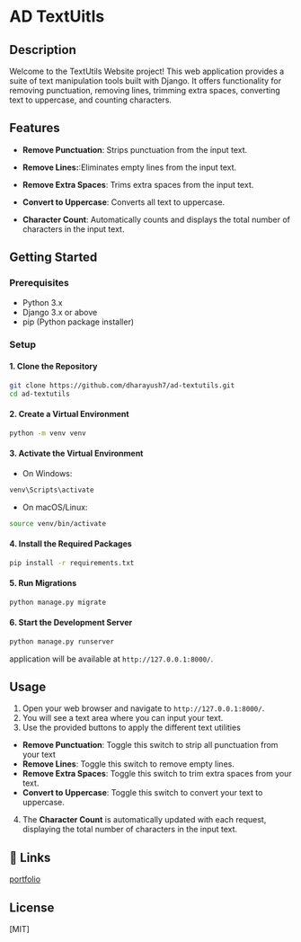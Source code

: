 
# AD TextUitls
## Description
Welcome to the TextUtils Website project! This web application provides a suite of text manipulation tools built with Django. It offers functionality for removing punctuation, removing lines, trimming extra spaces, converting text to uppercase, and counting characters.

## Features


- **Remove Punctuation**: Strips punctuation from the input text.
  
- **Remove Lines:**:Eliminates empty lines from the input text.

- **Remove Extra Spaces**: Trims extra spaces from the input text.

- **Convert to Uppercase**: Converts all text to uppercase.

- **Character Count**: Automatically counts and displays the total number of characters in the input text.
## Getting Started

### Prerequisites

- Python 3.x
- Django 3.x or above
- pip (Python package installer)

### Setup

#### 1. Clone the Repository

```bash
git clone https://github.com/dharayush7/ad-textutils.git
cd ad-textutils
```
#### 2. Create a Virtual Environment

```bash
python -m venv venv
```
#### 3. Activate the Virtual Environment

- On Windows:
```bash
venv\Scripts\activate
```
- On macOS/Linux:
```bash
source venv/bin/activate
```

#### 4. Install the Required Packages

```bash
pip install -r requirements.txt
```

#### 5. Run Migrations
```bash
python manage.py migrate
```
#### 6. Start the Development Server
```bash
python manage.py runserver
```

application will be available at `http://127.0.0.1:8000/`.

## Usage

1. Open your web browser and navigate to `http://127.0.0.1:8000/`.
2. You will see a text area where you can input your text.
3. Use the provided buttons to apply the different text utilities
 - **Remove Punctuation**: Toggle this switch to strip all punctuation from your text
  - **Remove Lines**: Toggle this switch to remove empty lines.
  - **Remove Extra Spaces**: Toggle this switch to trim extra spaces from your text.
  - **Convert to Uppercase**: Toggle this switch to convert your text to uppercase.

4. The **Character Count** is automatically updated with each request, displaying the total number of characters in the input text.
## 🔗 Links
[portfolio](https://www.ayushdhar.com/)



## License

[MIT]

